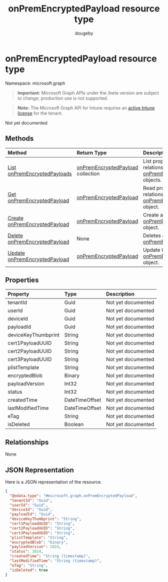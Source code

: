 ﻿---
title: "onPremEncryptedPayload resource type"
description: "Not yet documented"
author: "dougeby"
localization_priority: Normal
ms.prod: "intune"
doc_type: resourcePageType
---

# onPremEncryptedPayload resource type

Namespace: microsoft.graph

> **Important:** Microsoft Graph APIs under the /beta version are subject to change; production use is not supported.

> **Note:** The Microsoft Graph API for Intune requires an [active Intune license](https://go.microsoft.com/fwlink/?linkid=839381) for the tenant.

Not yet documented

## Methods

| Method                                                                                        | Return Type                                                                                      | Description                                                                                                                             |
| :-------------------------------------------------------------------------------------------- | :----------------------------------------------------------------------------------------------- | :-------------------------------------------------------------------------------------------------------------------------------------- |
| [List onPremEncryptedPayloads](../api/intune-raimportcerts-onpremencryptedpayload-list.md)    | [onPremEncryptedPayload](../resources/intune-raimportcerts-onpremencryptedpayload.md) collection | List properties and relationships of the [onPremEncryptedPayload](../resources/intune-raimportcerts-onpremencryptedpayload.md) objects. |
| [Get onPremEncryptedPayload](../api/intune-raimportcerts-onpremencryptedpayload-get.md)       | [onPremEncryptedPayload](../resources/intune-raimportcerts-onpremencryptedpayload.md)            | Read properties and relationships of the [onPremEncryptedPayload](../resources/intune-raimportcerts-onpremencryptedpayload.md) object.  |
| [Create onPremEncryptedPayload](../api/intune-raimportcerts-onpremencryptedpayload-create.md) | [onPremEncryptedPayload](../resources/intune-raimportcerts-onpremencryptedpayload.md)            | Create a new [onPremEncryptedPayload](../resources/intune-raimportcerts-onpremencryptedpayload.md) object.                              |
| [Delete onPremEncryptedPayload](../api/intune-raimportcerts-onpremencryptedpayload-delete.md) | None                                                                                             | Deletes a [onPremEncryptedPayload](../resources/intune-raimportcerts-onpremencryptedpayload.md).                                        |
| [Update onPremEncryptedPayload](../api/intune-raimportcerts-onpremencryptedpayload-update.md) | [onPremEncryptedPayload](../resources/intune-raimportcerts-onpremencryptedpayload.md)            | Update the properties of a [onPremEncryptedPayload](../resources/intune-raimportcerts-onpremencryptedpayload.md) object.                |

## Properties

| Property            | Type           | Description        |
| :------------------ | :------------- | :----------------- |
| tenantId            | Guid           | Not yet documented |
| userId              | Guid           | Not yet documented |
| deviceId            | Guid           | Not yet documented |
| payloadId           | Guid           | Not yet documented |
| deviceKeyThumbprint | String         | Not yet documented |
| cert1PayloadUUID    | String         | Not yet documented |
| cert2PayloadUUID    | String         | Not yet documented |
| cert3PayloadUUID    | String         | Not yet documented |
| plistTemplate       | String         | Not yet documented |
| encryptedBlob       | Binary         | Not yet documented |
| payloadVersion      | Int32          | Not yet documented |
| status              | Int32          | Not yet documented |
| createdTime         | DateTimeOffset | Not yet documented |
| lastModifiedTime    | DateTimeOffset | Not yet documented |
| eTag                | String         | Not yet documented |
| isDeleted           | Boolean        | Not yet documented |

## Relationships

None

## JSON Representation

Here is a JSON representation of the resource.

<!-- {
  "blockType": "resource",
  "keyProperty": "id",
  "@odata.type": "microsoft.graph.onPremEncryptedPayload"
}
-->

```json
{
  "@odata.type": "#microsoft.graph.onPremEncryptedPayload",
  "tenantId": "Guid",
  "userId": "Guid",
  "deviceId": "Guid",
  "payloadId": "Guid",
  "deviceKeyThumbprint": "String",
  "cert1PayloadUUID": "String",
  "cert2PayloadUUID": "String",
  "cert3PayloadUUID": "String",
  "plistTemplate": "String",
  "encryptedBlob": "binary",
  "payloadVersion": 1024,
  "status": 1024,
  "createdTime": "String (timestamp)",
  "lastModifiedTime": "String (timestamp)",
  "eTag": "String",
  "isDeleted": true
}
```
